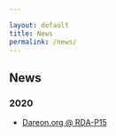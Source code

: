 ```yaml
---

layout: default
title: News
permalink: /news/
---
```


## News

### 2020
- [Dareon.org @ RDA-P15](/posts/2020/01/16/poster-at-rda-p15)